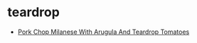 # teardrop

 * [Pork Chop Milanese With Arugula And Teardrop Tomatoes](../index/p/pork-chop-milanese-with-arugula-and-teardrop-tomatoes-107558.json)
